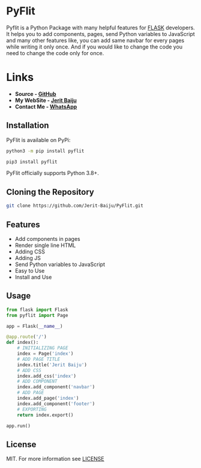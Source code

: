 # PyFlit
Pyflit is a Python Package with many helpful features for [FLASK](https://pypi.org/project/Flask/) developers. It helps you to add components, pages, send Python variables to JavaScript and many other features like, you can add same navbar for every pages while writing it only once. And if you would like to change the code you need to change the code only for once.

# Links

- **Source - [GitHub](https://jerit.ml/github)**
- **My WebSite - [Jerit Baiju](https://jerit.ml)**
- **Contact Me - [WhatsApp](https://jerit.ml/whatsapp)**

## Installation

PyFlit is available on PyPi:

```bash
python3 -m pip install pyflit
```

```bash
pip3 install pyflit
```

PyFlit officially supports Python 3.8+.

## Cloning the Repository

```bash
git clone https://github.com/Jerit-Baiju/PyFlit.git
```

## Features

- Add components in pages
- Render single line HTML
- Adding CSS
- Adding JS
- Send Python variables to JavaScript
- Easy to Use
- Install and Use

## Usage

```py
from flask import Flask
from pyflit import Page

app = Flask(__name__)

@app.route('/')
def index():
    # INITIALIZING PAGE
    index = Page('index')
    # ADD PAGE TITLE
    index.title('Jerit Baiju')
    # ADD CSS
    index.add_css('index')
    # ADD COMPONENT
    index.add_component('navbar')
    # ADD PAGE
    index.add_page('index')
    index.add_component('footer')
    # EXPORTING
    return index.export()

app.run()

```

## License

MIT.
For more information see [LICENSE](https://github.com/Jerit-Baiju/PyFlit/blob/master/LICENSE)
